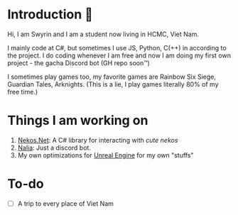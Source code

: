 # Introduction 👋
Hi, I am Swyrin and I am a student now living in HCMC, Viet Nam.

I mainly code at C#, but sometimes I use JS, Python, C(++) in according to the project.
I do coding whenever I am free and now I am doing my first own project - the gacha Discord bot (GH repo soon™)

I sometimes play games too, my favorite games are Rainbow Six Siege, Guardian Tales, Arknights. (This is a lie, I play games literally 80% of my free time.)

# Things I am working on
1. [Nekos.Net](https://github.com/Nekos-life/Nekos.Net): A C# library for interacting with _cute nekos_
2. [Nalia](https://github.com/Swyreee/Nalia): Just a discord bot.
3. My own optimizations for [Unreal Engine](https://www.unrealengine.com) for my own "stuffs"

# To-do
- [ ] A trip to every place of Viet Nam
